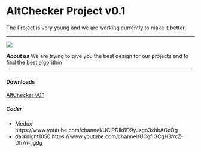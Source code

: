AltChecker Project v0.1
===
The Project is very young and we are working currently to make it better

---

<img src="http://veiv.de/AltChecker.png">


***About us***
We are trying to give you the best design for our projects and to find the best algorithm 

---

<h4>Downloads</h4>
<a href="http:/veiv.de/AltChecker.zip">AltChecker v0.1</a>



<h5>Coder</h5>
<ul>
<li> Medox https://www.youtube.com/channel/UClPDlk8D9yJzgo3xhbAOcOg</li>
<li> darknight1050 https://www.youtube.com/channel/UCgfiGCgHBYcZ-Dh7n-ljgdg</li>
</ul>

